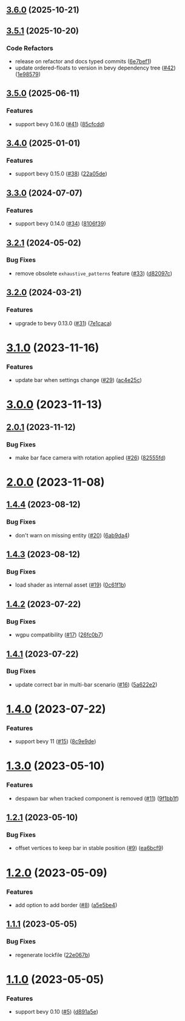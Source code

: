 ## [3.6.0](https://github.com/sparten11740/bevy_health_bar3d/compare/v3.5.1...v3.6.0) (2025-10-21)

## [3.5.1](https://github.com/sparten11740/bevy_health_bar3d/compare/v3.5.0...v3.5.1) (2025-10-20)

### Code Refactors

* release on refactor and docs typed commits ([6e7bef1](https://github.com/sparten11740/bevy_health_bar3d/commit/6e7bef145a40e8676e10be656bcd16132a37e87b))
* update ordered-floats to version in bevy dependency tree ([#42](https://github.com/sparten11740/bevy_health_bar3d/issues/42)) ([1e98579](https://github.com/sparten11740/bevy_health_bar3d/commit/1e98579036aa315594d0d2865c51b4d9a2a36beb))

## [3.5.0](https://github.com/sparten11740/bevy_health_bar3d/compare/v3.4.0...v3.5.0) (2025-06-11)


### Features

* support bevy 0.16.0 ([#41](https://github.com/sparten11740/bevy_health_bar3d/issues/41)) ([85cfcdd](https://github.com/sparten11740/bevy_health_bar3d/commit/85cfcdda6ec0cdf20eb80c9f51cf68648a1d863a))

## [3.4.0](https://github.com/sparten11740/bevy_health_bar3d/compare/v3.3.0...v3.4.0) (2025-01-01)


### Features

* support bevy 0.15.0 ([#38](https://github.com/sparten11740/bevy_health_bar3d/issues/38)) ([22a05de](https://github.com/sparten11740/bevy_health_bar3d/commit/22a05de44d0453e1b4338f71209732e5cc2919f9))

## [3.3.0](https://github.com/sparten11740/bevy_health_bar3d/compare/v3.2.1...v3.3.0) (2024-07-07)


### Features

* support bevy 0.14.0 ([#34](https://github.com/sparten11740/bevy_health_bar3d/issues/34)) ([8106f39](https://github.com/sparten11740/bevy_health_bar3d/commit/8106f39c370671b893bb556c6eef1feb7912da54))

## [3.2.1](https://github.com/sparten11740/bevy_health_bar3d/compare/v3.2.0...v3.2.1) (2024-05-02)


### Bug Fixes

* remove obsolete `exhaustive_patterns` feature ([#33](https://github.com/sparten11740/bevy_health_bar3d/issues/33)) ([d82097c](https://github.com/sparten11740/bevy_health_bar3d/commit/d82097c80f6b592e48bcd74b2ab6c50f57989c26))

## [3.2.0](https://github.com/sparten11740/bevy_health_bar3d/compare/v3.1.0...v3.2.0) (2024-03-21)


### Features

* upgrade to bevy 0.13.0 ([#31](https://github.com/sparten11740/bevy_health_bar3d/issues/31)) ([7e1caca](https://github.com/sparten11740/bevy_health_bar3d/commit/7e1caca65c40e03b0eb2d10cd202ce8bbecfdb73))

# [3.1.0](https://github.com/sparten11740/bevy_health_bar3d/compare/v3.0.0...v3.1.0) (2023-11-16)


### Features

* update bar when settings change ([#29](https://github.com/sparten11740/bevy_health_bar3d/issues/29)) ([ac4e25c](https://github.com/sparten11740/bevy_health_bar3d/commit/ac4e25cf24f7467f433f7fd9c5f286d209b3d813))

# [3.0.0](https://github.com/sparten11740/bevy_health_bar3d/compare/v2.0.1...v3.0.0) (2023-11-13)

## [2.0.1](https://github.com/sparten11740/bevy_health_bar3d/compare/v2.0.0...v2.0.1) (2023-11-12)


### Bug Fixes

* make bar face camera with rotation applied ([#26](https://github.com/sparten11740/bevy_health_bar3d/issues/26)) ([82555fd](https://github.com/sparten11740/bevy_health_bar3d/commit/82555fdad2061fba7b7520e24eecb91a7aeef3c2))

# [2.0.0](https://github.com/sparten11740/bevy_health_bar3d/compare/v1.4.4...v2.0.0) (2023-11-08)

## [1.4.4](https://github.com/sparten11740/bevy_health_bar3d/compare/v1.4.3...v1.4.4) (2023-08-12)


### Bug Fixes

* don't warn on missing entity ([#20](https://github.com/sparten11740/bevy_health_bar3d/issues/20)) ([6ab9da4](https://github.com/sparten11740/bevy_health_bar3d/commit/6ab9da4978fe5b1348cf0acc4816829d872b00cd))

## [1.4.3](https://github.com/sparten11740/bevy_health_bar3d/compare/v1.4.2...v1.4.3) (2023-08-12)


### Bug Fixes

* load shader as internal asset ([#19](https://github.com/sparten11740/bevy_health_bar3d/issues/19)) ([0c61f1b](https://github.com/sparten11740/bevy_health_bar3d/commit/0c61f1b4699f47c8d505417df81616b1dfa533b1))

## [1.4.2](https://github.com/sparten11740/bevy_health_bar3d/compare/v1.4.1...v1.4.2) (2023-07-22)


### Bug Fixes

* wgpu compatibility ([#17](https://github.com/sparten11740/bevy_health_bar3d/issues/17)) ([26fc0b7](https://github.com/sparten11740/bevy_health_bar3d/commit/26fc0b7941c336474b97d194e8cf3cc5c8b1e960))

## [1.4.1](https://github.com/sparten11740/bevy_health_bar3d/compare/v1.4.0...v1.4.1) (2023-07-22)


### Bug Fixes

* update correct bar in multi-bar scenario ([#16](https://github.com/sparten11740/bevy_health_bar3d/issues/16)) ([5a622e2](https://github.com/sparten11740/bevy_health_bar3d/commit/5a622e223773b967690fa2533321b0c61b7bda09))

# [1.4.0](https://github.com/sparten11740/bevy_health_bar3d/compare/v1.3.0...v1.4.0) (2023-07-22)


### Features

* support bevy 11 ([#15](https://github.com/sparten11740/bevy_health_bar3d/issues/15)) ([8c9e9de](https://github.com/sparten11740/bevy_health_bar3d/commit/8c9e9decbf057e963313605f4e180ace13f053f6))

# [1.3.0](https://github.com/sparten11740/bevy_health_bar3d/compare/v1.2.1...v1.3.0) (2023-05-10)


### Features

* despawn bar when tracked component is removed ([#11](https://github.com/sparten11740/bevy_health_bar3d/issues/11)) ([9f1bb1f](https://github.com/sparten11740/bevy_health_bar3d/commit/9f1bb1f85814b5c68f9c47e137ec82e87cbad7e9))

## [1.2.1](https://github.com/sparten11740/bevy_health_bar3d/compare/v1.2.0...v1.2.1) (2023-05-10)


### Bug Fixes

* offset vertices to keep bar in stable position ([#9](https://github.com/sparten11740/bevy_health_bar3d/issues/9)) ([ea6bcf9](https://github.com/sparten11740/bevy_health_bar3d/commit/ea6bcf9e6a787a15ee934e74e3c8f5a5a60f828a))

# [1.2.0](https://github.com/sparten11740/bevy_health_bar3d/compare/v1.1.1...v1.2.0) (2023-05-09)


### Features

* add option to add border ([#8](https://github.com/sparten11740/bevy_health_bar3d/issues/8)) ([a5e5be4](https://github.com/sparten11740/bevy_health_bar3d/commit/a5e5be4c7856ad889fb9f3395931c8cff58a105c))

## [1.1.1](https://github.com/sparten11740/bevy_health_bar3d/compare/v1.1.0...v1.1.1) (2023-05-05)


### Bug Fixes

* regenerate lockfile ([22e067b](https://github.com/sparten11740/bevy_health_bar3d/commit/22e067b786f8a485ec914007b0da71e103d1e7fb))

# [1.1.0](https://github.com/sparten11740/bevy_health_bar3d/compare/v1.0.0...v1.1.0) (2023-05-05)


### Features

* support bevy 0.10 ([#5](https://github.com/sparten11740/bevy_health_bar3d/issues/5)) ([d891a5e](https://github.com/sparten11740/bevy_health_bar3d/commit/d891a5eaa9be3a35c3484e3885351600c38d0c00))
